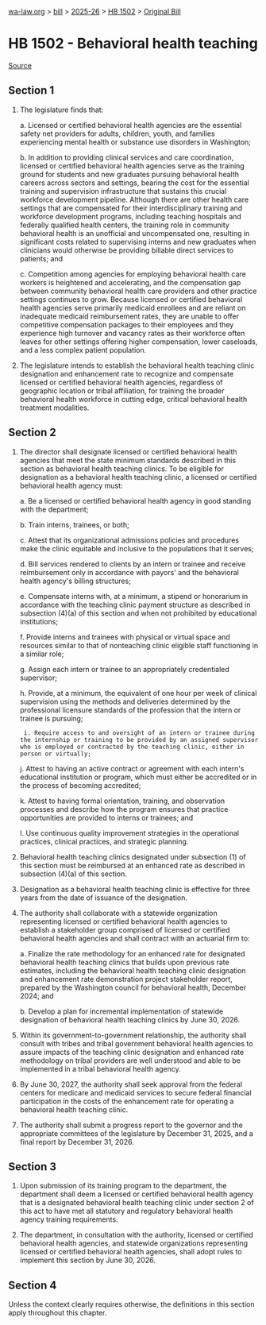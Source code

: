 [wa-law.org](/) > [bill](/bill/) > [2025-26](/bill/2025-26/) > [HB 1502](/bill/2025-26/hb/1502/) > [Original Bill](/bill/2025-26/hb/1502/1/)

# HB 1502 - Behavioral health teaching

[Source](http://lawfilesext.leg.wa.gov/biennium/2025-26/Pdf/Bills/House%20Bills/1502.pdf)

## Section 1
1. The legislature finds that:

    a. Licensed or certified behavioral health agencies are the essential safety net providers for adults, children, youth, and families experiencing mental health or substance use disorders in Washington;

    b. In addition to providing clinical services and care coordination, licensed or certified behavioral health agencies serve as the training ground for students and new graduates pursuing behavioral health careers across sectors and settings, bearing the cost for the essential training and supervision infrastructure that sustains this crucial workforce development pipeline. Although there are other health care settings that are compensated for their interdisciplinary training and workforce development programs, including teaching hospitals and federally qualified health centers, the training role in community behavioral health is an unofficial and uncompensated one, resulting in significant costs related to supervising interns and new graduates when clinicians would otherwise be providing billable direct services to patients; and

    c. Competition among agencies for employing behavioral health care workers is heightened and accelerating, and the compensation gap between community behavioral health care providers and other practice settings continues to grow. Because licensed or certified behavioral health agencies serve primarily medicaid enrollees and are reliant on inadequate medicaid reimbursement rates, they are unable to offer competitive compensation packages to their employees and they experience high turnover and vacancy rates as their workforce often leaves for other settings offering higher compensation, lower caseloads, and a less complex patient population.

2. The legislature intends to establish the behavioral health teaching clinic designation and enhancement rate to recognize and compensate licensed or certified behavioral health agencies, regardless of geographic location or tribal affiliation, for training the broader behavioral health workforce in cutting edge, critical behavioral health treatment modalities.

## Section 2
1. The director shall designate licensed or certified behavioral health agencies that meet the state minimum standards described in this section as behavioral health teaching clinics. To be eligible for designation as a behavioral health teaching clinic, a licensed or certified behavioral health agency must:

    a. Be a licensed or certified behavioral health agency in good standing with the department;

    b. Train interns, trainees, or both;

    c. Attest that its organizational admissions policies and procedures make the clinic equitable and inclusive to the populations that it serves;

    d. Bill services rendered to clients by an intern or trainee and receive reimbursement only in accordance with payors' and the behavioral health agency's billing structures;

    e. Compensate interns with, at a minimum, a stipend or honorarium in accordance with the teaching clinic payment structure as described in subsection (4)(a) of this section and when not prohibited by educational institutions;

    f. Provide interns and trainees with physical or virtual space and resources similar to that of nonteaching clinic eligible staff functioning in a similar role;

    g. Assign each intern or trainee to an appropriately credentialed supervisor;

    h. Provide, at a minimum, the equivalent of one hour per week of clinical supervision using the methods and deliveries determined by the professional licensure standards of the profession that the intern or trainee is pursuing;

        i. Require access to and oversight of an intern or trainee during the internship or training to be provided by an assigned supervisor who is employed or contracted by the teaching clinic, either in person or virtually;

    j. Attest to having an active contract or agreement with each intern's educational institution or program, which must either be accredited or in the process of becoming accredited;

    k. Attest to having formal orientation, training, and observation processes and describe how the program ensures that practice opportunities are provided to interns or trainees; and

    l. Use continuous quality improvement strategies in the operational practices, clinical practices, and strategic planning.

2. Behavioral health teaching clinics designated under subsection (1) of this section must be reimbursed at an enhanced rate as described in subsection (4)(a) of this section.

3. Designation as a behavioral health teaching clinic is effective for three years from the date of issuance of the designation.

4. The authority shall collaborate with a statewide organization representing licensed or certified behavioral health agencies to establish a stakeholder group comprised of licensed or certified behavioral health agencies and shall contract with an actuarial firm to:

    a. Finalize the rate methodology for an enhanced rate for designated behavioral health teaching clinics that builds upon previous rate estimates, including the behavioral health teaching clinic designation and enhancement rate demonstration project stakeholder report, prepared by the Washington council for behavioral health, December 2024; and

    b. Develop a plan for incremental implementation of statewide designation of behavioral health teaching clinics by June 30, 2026.

5. Within its government-to-government relationship, the authority shall consult with tribes and tribal government behavioral health agencies to assure impacts of the teaching clinic designation and enhanced rate methodology on tribal providers are well understood and able to be implemented in a tribal behavioral health agency.

6. By June 30, 2027, the authority shall seek approval from the federal centers for medicare and medicaid services to secure federal financial participation in the costs of the enhancement rate for operating a behavioral health teaching clinic.

7. The authority shall submit a progress report to the governor and the appropriate committees of the legislature by December 31, 2025, and a final report by December 31, 2026.

## Section 3
1. Upon submission of its training program to the department, the department shall deem a licensed or certified behavioral health agency that is a designated behavioral health teaching clinic under section 2 of this act to have met all statutory and regulatory behavioral health agency training requirements.

2. The department, in consultation with the authority, licensed or certified behavioral health agencies, and statewide organizations representing licensed or certified behavioral health agencies, shall adopt rules to implement this section by June 30, 2026.

## Section 4
Unless the context clearly requires otherwise, the definitions in this section apply throughout this chapter.
